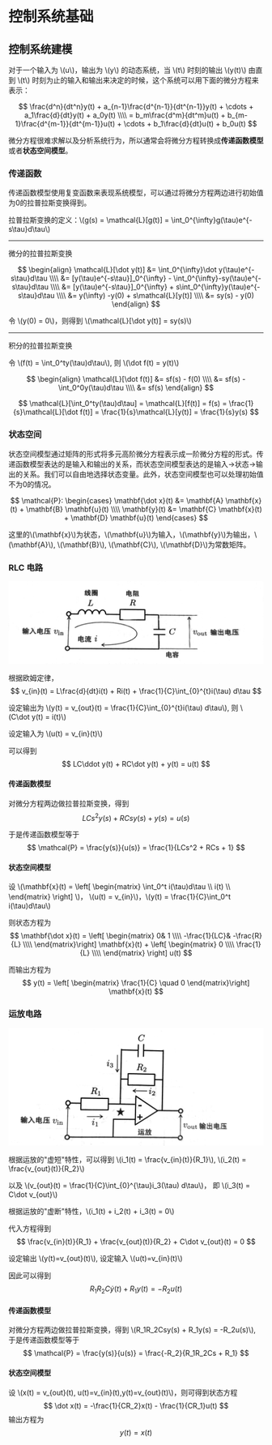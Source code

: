# 控制系统基础

## 控制系统建模

对于一个输入为 \\(u\\)，输出为 \\(y\\) 的动态系统，当 \\(t\\) 时刻的输出 \\(y(t)\\) 由直到 \\(t\\) 时刻为止的输入和输出来决定的时候，这个系统可以用下面的微分方程来表示：

$$
\frac{d^n}{dt^n}y(t) + a_{n-1}\frac{d^{n-1}}{dt^{n-1}}y(t) + \cdots + a_1\frac{d}{dt}y(t) + a_0y(t) \\\\
= b_m\frac{d^m}{dt^m}u(t) + b_{m-1}\frac{d^{m-1}}{dt^{m-1}}u(t) + \cdots + b_1\frac{d}{dt}u(t) + b_0u(t)
$$

微分方程很难求解以及分析系统行为，所以通常会将微分方程转换成**传递函数模型**或者**状态空间模型**。

### 传递函数

传递函数模型使用复变函数来表现系统模型，可以通过将微分方程两边进行初始值为0的拉普拉斯变换得到。

拉普拉斯变换的定义：\\(g(s) = \mathcal{L}[g(t)] = \int_0^{\infty}g(\tau)e^{-s\tau}d\tau\\)

---

微分的拉普拉斯变换

$$
\begin{align}
\mathcal{L}[\dot y(t)] &= \int_0^{\infty}\dot y(\tau)e^{-s\tau}d\tau \\\\
&= [y(\tau)e^{-s\tau}]_0^{\infty} - \int_0^{\infty}-sy(\tau)e^{-s\tau}d\tau \\\\
&= [y(\tau)e^{-s\tau}]_0^{\infty} + s\int_0^{\infty}y(\tau)e^{-s\tau}d\tau \\\\
&= y(\infty) -y(0) + s\mathcal{L}[y(t)] \\\\
&= sy(s) - y(0)
\end{align}
$$

令 \\(y(0) = 0\\)，则得到 \\(\mathcal{L}[\dot y(t)] = sy(s)\\)

---

积分的拉普拉斯变换

令 \\(f(t) = \int_0^ty(\tau)d\tau\\), 则 \\(\dot f(t) = y(t)\\)

$$
\begin{align}
\mathcal{L}[\dot f(t)] &= sf(s) - f(0) \\\\
                       &= sf(s) - \int_0^0y(\tau)d\tau \\\\
                       &= sf(s)
\end{align}
$$

$$
\mathcal{L}[\int_0^ty(\tau)d\tau] = \mathcal{L}[f(t)] = f(s) = \frac{1}{s}\mathcal{L}[\dot f(t)] = \frac{1}{s}\mathcal{L}[y(t)] = \frac{1}{s}y(s)
$$

### 状态空间

状态空间模型通过矩阵的形式将多元高阶微分方程表示成一阶微分方程的形式。传递函数模型表达的是输入和输出的关系，而状态空间模型表达的是输入->状态->输出的关系。我们可以自由地选择状态变量。此外，状态空间模型也可以处理初始值不为0的情况。

$$
\mathcal{P}:
\begin{cases}
\mathbf{\dot x}(t) &= \mathbf{A} \mathbf{x}(t) + \mathbf{B} \mathbf{u}(t) \\\\
\mathbf{y}(t)      &= \mathbf{C} \mathbf{x}(t) + \mathbf{D} \mathbf{u}(t)
\end{cases}
$$

这里的\\(\mathbf{x}\\)为状态，\\(\mathbf{u}\\)为输入，\\(\mathbf{y}\\)为输出，\\(\mathbf{A}\\), \\(\mathbf{B}\\), \\(\mathbf{C}\\), \\(\mathbf{D}\\)为常数矩阵。

### RLC 电路

![RLC电路](/images/control/RLC.jpg)

根据欧姆定律，
$$
v_{in}(t) = L\frac{d}{dt}i(t) + Ri(t) + \frac{1}{C}\int_{0}^{t}i(\tau) d\tau
$$

设定输出为 \\(y(t) = v_{out}(t) = \frac{1}{C}\int_{0}^{t}i(\tau) d\tau\\), 则 \\(C\dot y(t) = i(t)\\)

设定输入为 \\(u(t) = v_{in}(t)\\)

可以得到
$$
LC\ddot y(t) + RC\dot y(t) + y(t) = u(t)
$$

#### 传递函数模型

对微分方程两边做拉普拉斯变换，得到
$$
LCs^2y(s) + RCsy(s) + y(s) = u(s)
$$

于是传递函数模型等于
$$
\mathcal{P} = \frac{y(s)}{u(s)} = \frac{1}{LCs^2 + RCs + 1}
$$

#### 状态空间模型

设 \\(\mathbf{x}(t) = \left[ \begin{matrix}
\int_0^t i(\tau)d\tau \\\\
i(t) \\\\
\end{matrix} \right] \\)， \\(u(t) = v_{in}\\)，\\(y(t) = \frac{1}{C}\int_0^t i(\tau)d\tau\\)

则状态方程为
$$
\mathbf{\dot x}(t) = \left[ \begin{matrix}
0& 1 \\\\
-\frac{1}{LC}& -\frac{R}{L} \\\\
\end{matrix}\right] \mathbf{x}(t) + \left[ \begin{matrix}
0 \\\\
\frac{1}{L} \\\\
\end{matrix} \right] u(t)
$$

而输出方程为
$$
y(t) = \left[ \begin{matrix}
\frac{1}{C} \quad 0
\end{matrix}\right] \mathbf{x}(t)
$$


### 运放电路

![运放电路](/images/control/Opamp.jpg)

根据运放的"虚短"特性，可以得到 \\(i_1(t) = \frac{v_{in}(t)}{R_1}\\), \\(i_2(t) = \frac{v_{out}(t)}{R_2}\\)

以及 \\(v_{out}(t) = \frac{1}{C}\int_{0}^{\tau}i_3(\tau) d\tau\\)， 即 \\(i_3(t) = C\dot v_{out}\\)

根据运放的"虚断"特性，\\(i_1(t) + i_2(t) + i_3(t) = 0\\)

代入方程得到
$$
\frac{v_{in}(t)}{R_1} + \frac{v_{out}(t)}{R_2} + C\dot v_{out}(t) = 0
$$

设定输出 \\(y(t)=v_{out}(t)\\), 设定输入 \\(u(t)=v_{in}(t)\\)

因此可以得到
$$R_1R_2C\dot y(t) + R_1y(t) = -R_2u(t)$$

#### 传递函数模型

对微分方程两边做拉普拉斯变换，得到 \\(R_1R_2Csy(s) + R_1y(s) = -R_2u(s)\\), 于是传递函数模型等于
$$
\mathcal{P} = \frac{y(s)}{u(s)} = \frac{-R_2}{R_1R_2Cs + R_1}
$$

#### 状态空间模型

设 \\(x(t) = v_{out}(t), u(t)=v_{in}(t),y(t)=v_{out}(t)\\)，则可得到状态方程
$$
\dot x(t) = -\frac{1}{CR_2}x(t) - \frac{1}{CR_1}u(t)
$$
输出方程为
$$
y(t)=x(t)
$$
